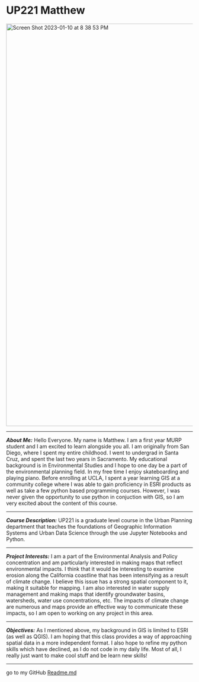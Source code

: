 
# UP221 Matthew

<img width="1084" alt="Screen Shot 2023-01-10 at 8 38 53 PM" src="https://user-images.githubusercontent.com/122327655/211718945-42967c8c-bef6-4200-9878-ceeb5462e1b4.png">

___

***About Me:***
Hello Everyone. My name is Matthew. I am a first year MURP student and I am excited to learn alongside you all. I am originally from San Diego, where I spent my entire childhood. I went to undergrad in Santa Cruz, and spent the last two years in Sacramento. My educational background is in Environmental Studies and I hope to one day be a part of the environmental planning field. In my free time I enjoy skateboarding and playing piano. Before enrolling at UCLA, I spent a year learning GIS at a community college where I was able to gain proficiency in ESRI products as well as take a few python based programming courses. However, I was never given the opportunity to use python in conjuction with GIS, so I am very excited about the content of this course. 
___
***Course Description:***
UP221 is a graduate level course in the Urban Planning department that teaches the foundations of Geographic Information Systems and Urban Data Science through the use Jupyter Notebooks and Python.
___
***Project Interests:***
I am a part of the Environmental Analysis and Policy concentration and am particularly interested in making maps that reflect environmental impacts. I think that it would be interesting to examine erosion along the California coastline that has been intensifying as a result of climate change. I believe this issue has a strong spatial component to it, making it suitable for mapping. I am also interested in water supply management and making maps that identify groundwater basins, watersheds, water use concentrations, etc. The impacts of climate change are numerous and maps provide an effective way to communicate these impacts, so I am open to working on any project in this area.
___
***Objectives:***
As I mentioned above, my background in GIS is limited to ESRI (as well as QGIS). I am hoping that this class provides a way of approaching spatial data in a more independent format. I also hope to refine my python skills which have declined, as I do not code in my daily life. Most of all, I really just want to make cool stuff and be learn new skills!
___

go to my GitHub [Readme.md]([https://github.com/mattaijala](https://github.com/mattaijala/up221-Matthew/blob/main/README.md))
